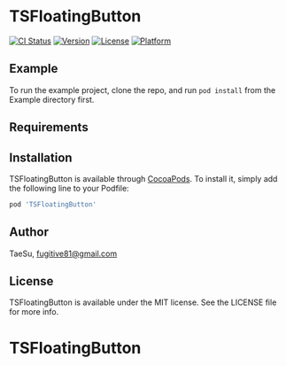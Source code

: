 # TSFloatingButton

[![CI Status](https://img.shields.io/travis/TaeSu/TSFloatingButton.svg?style=flat)](https://travis-ci.org/TaeSu/TSFloatingButton)
[![Version](https://img.shields.io/cocoapods/v/TSFloatingButton.svg?style=flat)](https://cocoapods.org/pods/TSFloatingButton)
[![License](https://img.shields.io/cocoapods/l/TSFloatingButton.svg?style=flat)](https://cocoapods.org/pods/TSFloatingButton)
[![Platform](https://img.shields.io/cocoapods/p/TSFloatingButton.svg?style=flat)](https://cocoapods.org/pods/TSFloatingButton)

## Example

To run the example project, clone the repo, and run `pod install` from the Example directory first.

## Requirements

## Installation

TSFloatingButton is available through [CocoaPods](https://cocoapods.org). To install
it, simply add the following line to your Podfile:

```ruby
pod 'TSFloatingButton'
```

## Author

TaeSu, fugitive81@gmail.com

## License

TSFloatingButton is available under the MIT license. See the LICENSE file for more info.
# TSFloatingButton
